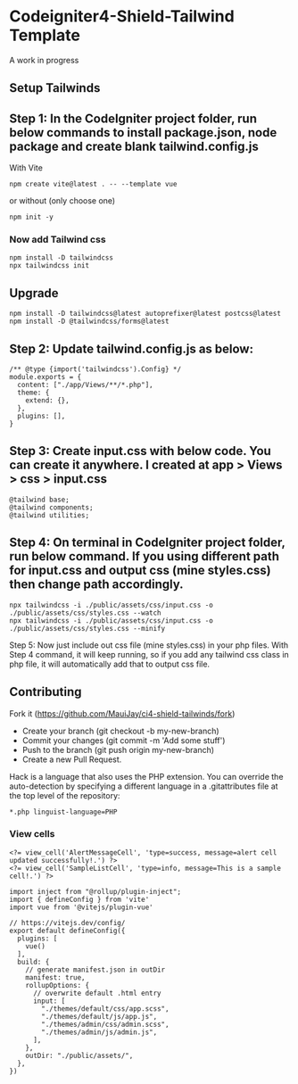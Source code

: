 # Codeigniter4-Shield-Tailwind Template

A work in progress

## Setup Tailwinds

## Step 1: In the CodeIgniter project folder, run below commands to install package.json, node package and create blank tailwind.config.js

With Vite

```
npm create vite@latest . -- --template vue
```
or without (only choose one)

```
npm init -y
```
### Now add Tailwind css

```
npm install -D tailwindcss
npx tailwindcss init
```

## Upgrade

```
npm install -D tailwindcss@latest autoprefixer@latest postcss@latest
npm install -D @tailwindcss/forms@latest
```

## Step 2: Update tailwind.config.js as below:

```code
/** @type {import('tailwindcss').Config} */
module.exports = {
  content: ["./app/Views/**/*.php"],
  theme: {
    extend: {},
  },
  plugins: [],
}
```

## Step 3: Create input.css with below code. You can create it anywhere. I created at app > Views > css > input.css

```code
@tailwind base;
@tailwind components;
@tailwind utilities;
```

## Step 4: On terminal in CodeIgniter project folder, run below command. If you using different path for input.css and output css (mine styles.css) then change path accordingly.

```code
npx tailwindcss -i ./public/assets/css/input.css -o ./public/assets/css/styles.css --watch
npx tailwindcss -i ./public/assets/css/input.css -o ./public/assets/css/styles.css --minify
```

Step 5: Now just include out css file (mine styles.css) in your php files. With Step 4 command, it will keep running, so if you add any tailwind css class in php file, it will automatically add that to output css file.

## Contributing

Fork it (https://github.com/MauiJay/ci4-shield-tailwinds/fork)

- Create your branch (git checkout -b my-new-branch)
- Commit your changes (git commit -m 'Add some stuff')
- Push to the branch (git push origin my-new-branch)
- Create a new Pull Request.


Hack is a language that also uses the PHP extension. You can override the auto-detection by specifying a different language in a .gitattributes file at the top level of the repository:

```
*.php linguist-language=PHP
```

### View cells
```
<?= view_cell('AlertMessageCell', 'type=success, message=alert cell updated successfully!.') ?>
<?= view_cell('SampleListCell', 'type=info, message=This is a sample cell!.') ?>
```

```
import inject from "@rollup/plugin-inject";
import { defineConfig } from 'vite'
import vue from '@vitejs/plugin-vue'

// https://vitejs.dev/config/
export default defineConfig({
  plugins: [
    vue()
  ],
  build: {
    // generate manifest.json in outDir
    manifest: true,
    rollupOptions: {
      // overwrite default .html entry
      input: [
        "./themes/default/css/app.scss",
        "./themes/default/js/app.js",
        "./themes/admin/css/admin.scss",
        "./themes/admin/js/admin.js",
      ],
    },
    outDir: "./public/assets/",
  },
})
```